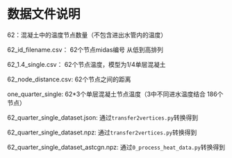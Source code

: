 # 数据文件说明

62：混凝土中的温度节点数量（不包含进出水管内的温度）

62_id_filename.csv： 62个节点midas编号 从低到高排列

62_1.4_single.csv： 62个节点温度，模型为1/4单层混凝土

62_node_distance.csv: 62个节点之间的距离

one_quarter_single: 62*3个单层混凝土节点温度（3中不同进水温度结合 186个节点）

62_quarter_single_dataset.json: 通过`transfer2vertices.py`转换得到

62_quarter_single_dataset.npz: 通过`transfer2vertices.py`转换得到

62_quarter_single_dataset_astcgn.npz: 通过`0_process_heat_data.py`转换得到